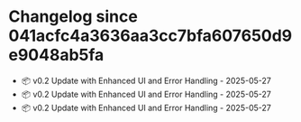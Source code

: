 # Changelog since 041acfc4a3636aa3cc7bfa607650d9e9048ab5fa

- 📦 v0.2 Update with Enhanced UI and Error Handling - 2025-05-27
- 📦 v0.2 Update with Enhanced UI and Error Handling - 2025-05-27
- 📦 v0.2 Update with Enhanced UI and Error Handling - 2025-05-27